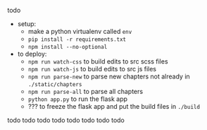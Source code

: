 todo



* setup:
  * make a python virtualenv called `env`
  * `pip install -r requirements.txt`
  * `npm install --no-optional`
* to deploy:
  * `npm run watch-css` to build edits to src scss files
  * `npm run watch-js` to build edits to src js files
  * `npm run parse-new` to parse new chapters not already in `./static/chapters`
  * `npm run parse-all` to parse all chapters
  * `python app.py` to run the flask app
  * ??? to freeze the flask app and put the build files in `./build`

todo todo todo todo todo todo todo todo

